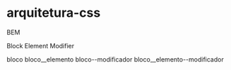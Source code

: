 # arquitetura-css
 BEM

Block Element Modifier

bloco
bloco__elemento
bloco--modificador
bloco__elemento--modificador